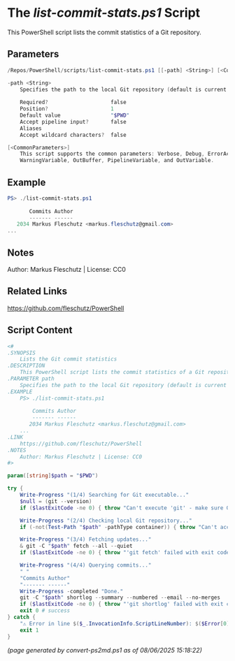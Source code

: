 The *list-commit-stats.ps1* Script
===========================

This PowerShell script lists the commit statistics of a Git repository.

Parameters
----------
```powershell
/Repos/PowerShell/scripts/list-commit-stats.ps1 [[-path] <String>] [<CommonParameters>]

-path <String>
    Specifies the path to the local Git repository (default is current working dir)
    
    Required?                    false
    Position?                    1
    Default value                "$PWD"
    Accept pipeline input?       false
    Aliases                      
    Accept wildcard characters?  false

[<CommonParameters>]
    This script supports the common parameters: Verbose, Debug, ErrorAction, ErrorVariable, WarningAction, 
    WarningVariable, OutBuffer, PipelineVariable, and OutVariable.
```

Example
-------
```powershell
PS> ./list-commit-stats.ps1
 
       Commits Author
       ------- ------
   2034 Markus Fleschutz <markus.fleschutz@gmail.com>
...

```

Notes
-----
Author: Markus Fleschutz | License: CC0

Related Links
-------------
https://github.com/fleschutz/PowerShell

Script Content
--------------
```powershell
<#
.SYNOPSIS
	Lists the Git commit statistics
.DESCRIPTION
	This PowerShell script lists the commit statistics of a Git repository.
.PARAMETER path
	Specifies the path to the local Git repository (default is current working dir)
.EXAMPLE
	PS> ./list-commit-stats.ps1
  
        Commits Author
        ------- ------
	   2034 Markus Fleschutz <markus.fleschutz@gmail.com>
	...
.LINK
	https://github.com/fleschutz/PowerShell
.NOTES
	Author: Markus Fleschutz | License: CC0
#>

param([string]$path = "$PWD")

try {
	Write-Progress "(1/4) Searching for Git executable..."
	$null = (git --version)
	if ($lastExitCode -ne 0) { throw "Can't execute 'git' - make sure Git is installed and available" }

	Write-Progress "(2/4) Checking local Git repository..."
	if (-not(Test-Path "$path" -pathType container)) { throw "Can't access directory: $path" }

	Write-Progress "(3/4) Fetching updates..."
	& git -C "$path" fetch --all --quiet
	if ($lastExitCode -ne 0) { throw "'git fetch' failed with exit code $lastExitCode" }

	Write-Progress "(4/4) Querying commits..."
	" "
	"Commits Author"
	"------- ------"
	Write-Progress -completed "Done."
	git -C "$path" shortlog --summary --numbered --email --no-merges
	if ($lastExitCode -ne 0) { throw "'git shortlog' failed with exit code $lastExitCode" }
	exit 0 # success
} catch {
	"⚠️ Error in line $($_.InvocationInfo.ScriptLineNumber): $($Error[0])"
	exit 1
}
```

*(page generated by convert-ps2md.ps1 as of 08/06/2025 15:18:22)*
